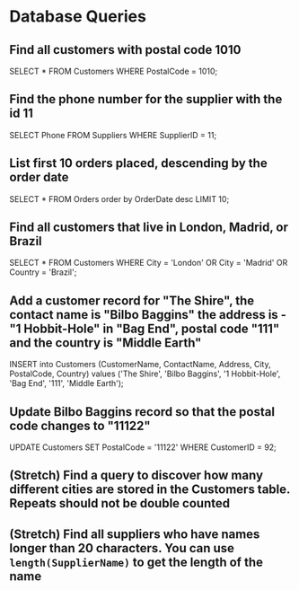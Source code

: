 # Database Queries

## Find all customers with postal code 1010
SELECT * FROM Customers WHERE PostalCode = 1010;

## Find the phone number for the supplier with the id 11
SELECT Phone FROM Suppliers WHERE SupplierID = 11;

## List first 10 orders placed, descending by the order date
SELECT * FROM Orders order by OrderDate desc LIMIT 10;

## Find all customers that live in London, Madrid, or Brazil
SELECT * FROM Customers WHERE City = 'London' OR City = 'Madrid' OR Country = 'Brazil';

## Add a customer record for "The Shire", the contact name is "Bilbo Baggins" the address is -"1 Hobbit-Hole" in "Bag End", postal code "111" and the country is "Middle Earth"
INSERT into Customers (CustomerName, ContactName, Address, City, PostalCode, Country) values ('The Shire', 'Bilbo Baggins', '1 Hobbit-Hole', 'Bag End', '111', 'Middle Earth');

## Update Bilbo Baggins record so that the postal code changes to "11122"
UPDATE Customers SET PostalCode = '11122' WHERE CustomerID = 92;

## (Stretch) Find a query to discover how many different cities are stored in the Customers table. Repeats should not be double counted

## (Stretch) Find all suppliers who have names longer than 20 characters. You can use `length(SupplierName)` to get the length of the name
